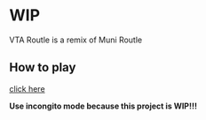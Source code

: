 # WIP
VTA Routle is a remix of Muni Routle

## How to play

[click here](https://rtest42.github.io/vta-routle)

**Use incongito mode because this project is WIP!!!**